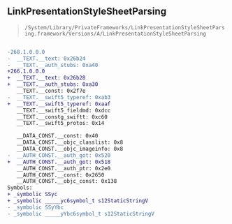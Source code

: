 ## LinkPresentationStyleSheetParsing

> `/System/Library/PrivateFrameworks/LinkPresentationStyleSheetParsing.framework/Versions/A/LinkPresentationStyleSheetParsing`

```diff

-268.1.0.0.0
-  __TEXT.__text: 0x26b24
-  __TEXT.__auth_stubs: 0xa40
+266.1.0.0.0
+  __TEXT.__text: 0x26b28
+  __TEXT.__auth_stubs: 0xa30
   __TEXT.__const: 0x2f7e
-  __TEXT.__swift5_typeref: 0xab3
+  __TEXT.__swift5_typeref: 0xaaf
   __TEXT.__swift5_fieldmd: 0xdcc
   __TEXT.__constg_swiftt: 0xc60
   __TEXT.__swift5_protos: 0x14

   __DATA_CONST.__const: 0x40
   __DATA_CONST.__objc_classlist: 0x8
   __DATA_CONST.__objc_imageinfo: 0x8
-  __AUTH_CONST.__auth_got: 0x520
+  __AUTH_CONST.__auth_got: 0x518
   __AUTH_CONST.__auth_ptr: 0x2e0
   __AUTH_CONST.__const: 0x2650
   __AUTH_CONST.__objc_const: 0x138
Symbols:
+ _symbolic SSyc
+ _symbolic _____yc6symbol_t s12StaticStringV
- _symbolic SSyYbc
- _symbolic _____yYbc6symbol_t s12StaticStringV

```
